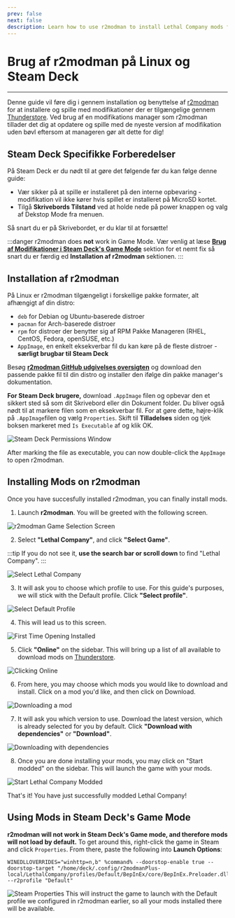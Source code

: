 ```yaml
---
prev: false
next: false
description: Learn how to use r2modman to install Lethal Company mods from Thunderstore on Linux.
---
```


# Brug af r2modman på Linux og Steam Deck

***

Denne guide vil føre dig i gennem installation og benyttelse af [r2modman](https://github.com/ebkr/r2modmanPlus/releases/latest/) for at installere og spille med modifikationer der er tilgængelige gennem [Thunderstore](https://thunderstore.io/c/lethal-company/). Ved brug af en modifikations manager som r2modman tillader det dig at opdatere og spille med de nyeste version af modifikation uden bøvl eftersom at manageren gør alt dette for dig!

## Steam Deck Specifikke Forberedelser

På Steam Deck er du nødt til at gøre det følgende før du kan følge denne guide:

- Vær sikker på at spille er installeret på den interne opbevaring - modifikation vil ikke kører hvis spillet er installeret på MicroSD kortet.
- Tilgå **Skrivebords Tilstand** ved at holde nede på power knappen og valg af Dekstop Mode fra menuen.

Så snart du er på Skrivebordet, er du klar til at forsætte!

:::danger
r2modman does **not** work in Game Mode. Vær venlig at læse [**Brug af Modifikationer i Steam Deck's Game Mode**](installing-r2modman-linux?id=using-mods-in-steam-decks-game-mode) sektion for et nemt fix så snart du er færdig ed **Installation af r2modman** sektionen.
:::

## Installation af r2modman

På Linux er r2modman tilgængeligt i forskellige pakke formater, alt afhængigt af din distro:

- `deb` for Debian og Ubuntu-baserede distroer
- `pacman` for Arch-baserede distroer
- `rpm` for distroer der benytter sig af RPM Pakke Manageren (RHEL, CentOS, Fedora, openSUSE, etc.)
- `AppImage`, en enkelt eksekverbar fil du kan køre på de fleste distroer - **særligt brugbar til Steam Deck**

Besøg [**r2modman GitHub udgivelses oversigten**](https://github.com/ebkr/r2modmanPlus/releases/latest/) og download den passende pakke fil til din distro og installer den ifølge din pakke manager's dokumentation.

**For Steam Deck brugere,** download `.AppImage` filen og opbevar den et sikkert sted så som dit Skrivebord eller din Dokument folder. Du bliver også nødt til at markere filen som en eksekverbar fil. For at gøre dette, højre-klik på `.AppImage`filen og vælg `Properties`. Skift til **Tilladelses** siden og tjek boksen markeret med `Is Executable` af og klik OK.

![Steam Deck Permissions Window](/images/r2modman-linux/appimageproperties.png)

After marking the file as executable, you can now double-click the `AppImage` to open r2modman.

## Installing Mods on r2modman

Once you have succesfully installed r2modman, you can finally install mods.

1. Launch **r2modman**. You will be greeted with the following screen.

![r2modman Game Selection Screen](/images/r2modman-install/gameselection.png)

2. Select **"Lethal Company"**, and click **"Select Game"**.

:::tip
If you do not see it, **use the search bar or scroll down** to find "Lethal Company".
:::

![Select Lethal Company](/images/r2modman-install/selectlc.png)

3. It will ask you to choose which profile to use. For this guide's purposes, we will stick with the Default profile. Click **"Select profile"**.

![Select Default Profile](/images/r2modman-install/profileselect.png)

4. This will lead us to this screen.

![First Time Opening Installed](/images/r2modman-install/firsttimeinstall.png)

5. Click **"Online"** on the sidebar. This will bring up a list of all available to download mods on [Thunderstore](https://thunderstore.io/c/lethal-company/).

![Clicking Online](/images/r2modman-install/selectonline.png)

6. From here, you may choose which mods you would like to download and install. Click on a mod you'd like, and then click on Download.

![Downloading a mod](/images/r2modman-install/download.png)

7. It will ask you which version to use. Download the latest version, which is already selected for you by default. Click **"Download with dependencies"** or **"Download"**.

![Downloading with dependencies](/images/r2modman-install/downloadlatest.png)

8. Once you are done installing your mods, you may click on "Start modded" on the sidebar. This will launch the game with your mods.

![Start Lethal Company Modded](/images/r2modman-install/startmodded.png)

That's it! You have just successfully modded Lethal Company!

## Using Mods in Steam Deck's Game Mode

**r2modman will not work in Steam Deck's Game mode, and therefore mods will not load by default.** To get around this, right-click the game in Steam and click `Properties`. From there, paste the following into **Launch Options**:

```
WINEDLLOVERRIDES="winhttp=n,b" %command% --doorstop-enable true --doorstop-target "/home/deck/.config/r2modmanPlus-local/LethalCompany/profiles/Default/BepInEx/core/BepInEx.Preloader.dll" --r2profile "Default"
```

![Steam Properties](/images/r2modman-linux/steamproperties.png)
This will instruct the game to launch with the Default profile we configured in r2modman earlier, so all your mods installed there will be available.
